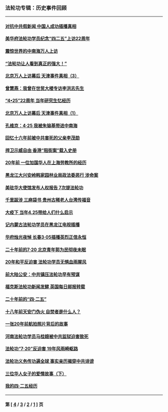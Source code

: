 ### 法轮功专辑：历史事件回顾
---
#### [对抗中共假新闻 中国人成功插播真相](../../pages/nf5793/n12910618.md?07170430) 
#### [美华府法轮功学员纪念“四二五”上访22周年](../../pages/nf5793/n12904445.md?07170430) 
#### [震惊世界的中南海万人上访](../../pages/nf5793/n12903976.md?07170430) 
#### [“法轮功让人看到真正的强大！”](../../pages/nf5793/n12903195.md?07170430) 
#### [北京万人上访幕后 天津事件真相（3）](../../pages/nf5793/n12902807.md?07170430) 
#### [曾慧燕：我曾在世贸大楼专访李洪志先生](../../pages/nf5793/n12898729.md?07170430) 
#### [“4•25”22周年 当年研究生忆经历](../../pages/nf5793/n12894152.md?07170430) 
#### [北京万人上访幕后 天津事件真相（1）](../../pages/nf5793/n12885174.md?07170430) 
#### [孔维京：4·25 我被朱镕基带进中南海](../../pages/nf5793/n12864987.md?07170430) 
#### [回忆十六年前被中共害死的父亲李茂勋](../../pages/nf5793/n12880270.md?07170430) 
#### [捍卫示威自由 香港“阻街案”载入史册](../../pages/nf5793/n12811245.md?07170430) 
#### [20年前 一位加国华人在上海劳教所的经历](../../pages/nf5793/n12707932.md?07170430) 
#### [黑龙江大兴安岭韩家园林业局政法委恶行 涉命案](../../pages/nf5793/n12622815.md?07170430) 
#### [美驻华大使馆发布人权报告 7次提法轮功](../../pages/nf5793/n12520541.md?07170430) 
#### [千里跋涉 三麻袋书 贵州古稀老人台湾传福音](../../pages/nf5793/n12198750.md?07170430) 
#### [大疫下 当年4.25带给人们什么启示](../../pages/nf5793/n12058565.md?07170430) 
#### [记内蒙古法轮功学员在黑龙江电视插播](../../pages/nf5793/n11699194.md?07170430) 
#### [华府烛光夜悼 长春3·05插播英烈正信永恒](../../pages/nf5793/n11397432.md?07170430) 
#### [二十年前的7·20 北京青年郭为民彻夜未眠](../../pages/nf5793/n11354195.md?07170430) 
#### [20年和平反迫害 法轮功学员无惧血雨腥风](../../pages/nf5793/n11348279.md?07170430) 
#### [前大陆公安：中共镇压法轮功早有预谋](../../pages/nf5793/n11352168.md?07170430) 
#### [福克斯法轮功新闻发酵  英国每日邮报转载](../../pages/nf5793/n11285952.md?07170430) 
#### [二十年前的“四·二五”](../../pages/nf5793/n11207639.md?07170430) 
#### [十八年前天安门伪火 自焚者是什么人？](../../pages/nf5793/n10996556.md?07170430) 
#### [一张20年前航拍照片背后的故事](../../pages/nf5793/n10693797.md?07170430) 
#### [河南法轮功学员马桂娥被中共监狱迫害致死](../../pages/nf5793/n10684974.md?07170430) 
#### [法轮功“7‧20”反迫害 19年风雨崎岖路](../../pages/nf5793/n10570834.md?07170430) 
#### [法轮功义务传功遍全球 事实亲历揭穿中共诽谤](../../pages/nf5793/n10581061.md?07170430) 
#### [三位华人女子的爱情故事（下）](../../pages/nf5793/n10435541.md?07170430) 
#### [我的四·二五经历](../../pages/nf5793/n10347081.md?07170430) 

---
#### 第 [ [4](./4.md?07170430) / [3](./3.md?07170430) / [2](./2.md?07170430) / [1](./1.md?07170430) ] 页
